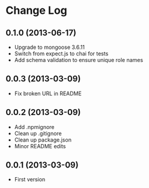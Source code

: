 # Change Log

## 0.1.0 (2013-06-17)

  * Upgrade to mongoose 3.6.11
  * Switch from expect.js to chai for tests
  * Add schema validation to ensure unique role names

## 0.0.3 (2013-03-09)

  * Fix broken URL in README

## 0.0.2 (2013-03-09)

  * Add .npmignore
  * Clean up .gitignore
  * Clean up package.json
  * Minor README edits

## 0.0.1 (2013-03-09)

  * First version